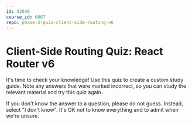 ```yaml
---
id: 52048
course_id: 6667
repo: phase-2-quiz-client-side-routing-v6
---
```


# Client-Side Routing Quiz: React Router v6

It's time to check your knowledge! Use this quiz to create a custom study guide.
Note any answers that were marked incorrect, so you can study the relevant
material and try this quiz again.

If you don't know the answer to a question, please do not guess. Instead, select
"I don't know". It's OK not to know everything and to admit when we're unsure.
